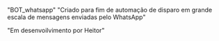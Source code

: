 "BOT_whatsapp" 
"Criado para fim de automação de disparo em grande escala de mensagens enviadas pelo WhatsApp"

"Em desenvoilvimento por Heitor"
